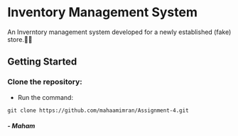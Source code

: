 # Inventory Management System 
An Inverntory management system developed for a newly established (fake) store.👴🏻
## Getting Started
### Clone the repository: 
- Run the command: 
```shell
git clone https://github.com/mahaamimran/Assignment-4.git
```
##### - Maham
